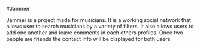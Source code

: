 #Jammer

Jammer is a project made for musicians.
It is a working social network that allows user to search musicians by a variety of filters.
It also allows users to add one another and leave comments in each others profiles.
Once two people are friends the contact info will be displayed for both users.
